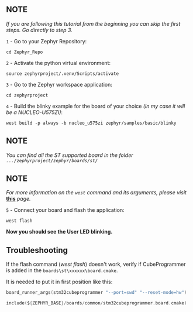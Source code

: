
## NOTE  
*If you are following this tutorial from the beginning you can skip the first steps. Go directly to step 3.*

`1` - Go to your Zephyr Repository:

```shell
cd Zephyr_Repo
```

`2` - Activate the python virtual environment:

```shell
source zephyrproject/.venv/Scripts/activate
```

`3` - Go to the Zephyr workspace application:

```shell
cd zephyrproject
```

`4` - Build the blinky example for the board of your choice *(in my case it will be a NUCLEO-U575ZI)*:

```shell
west build -p always -b nucleo_u575zi zephyr/samples/basic/blinky
```


## NOTE  
*You can find all the ST supported board in the folder `.../zephyrproject/zephyr/boards/st/`*


## NOTE  
*For more information on the `west` command and its arguments, please visit* **[this](https://docs.zephyrproject.org/latest/develop/west/index.html)** *page.*

`5` - Connect your board and flash the application:

```shell
west flash
```

**Now you should see the User LED blinking.**


## Troubleshooting

If the flash command (*west flash*) doesn't work, verify if CubeProgrammer is added in the `boards\st\xxxxxx\board.cmake`.

It is needed to put it in first position like this:

```c
board_runner_args(stm32cubeprogrammer "--port=swd" "--reset-mode=hw")

include(${ZEPHYR_BASE}/boards/common/stm32cubeprogrammer.board.cmake)
```
